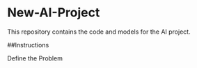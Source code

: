 # New-AI-Project

This repository contains the code and models for the AI project.

##Instructions

Define the Problem
